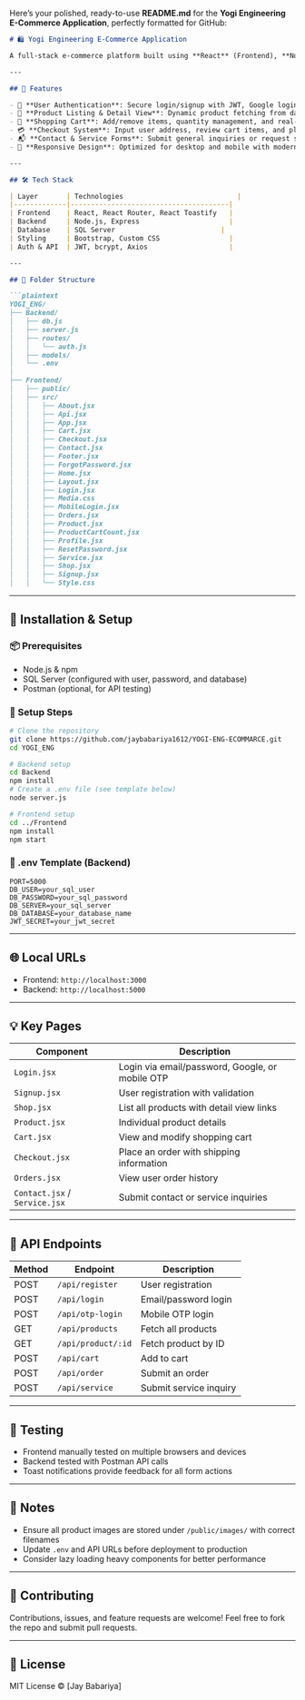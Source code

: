 Here’s your polished, ready-to-use **README.md** for the **Yogi Engineering E-Commerce Application**, perfectly formatted for GitHub:

````markdown
# 🛍️ Yogi Engineering E-Commerce Application

A full-stack e-commerce platform built using **React** (Frontend), **Node.js + Express** (Backend), and **SQL Server** (Database). This application supports user authentication, product browsing, shopping cart management, order checkout, and service inquiries with a clean and responsive UI.

---

## 🚀 Features

- 🔐 **User Authentication**: Secure login/signup with JWT, Google login, and mobile OTP support.  
- 🛒 **Product Listing & Detail View**: Dynamic product fetching from database, including detailed individual views.  
- 🧺 **Shopping Cart**: Add/remove items, quantity management, and real-time total updates.  
- 💳 **Checkout System**: Input user address, review cart items, and place an order.  
- 📬 **Contact & Service Forms**: Submit general inquiries or request services with validation and toast feedback.  
- 📱 **Responsive Design**: Optimized for desktop and mobile with modern UI/UX practices.  

---

## 🛠️ Tech Stack

| Layer       | Technologies                            |
|-------------|---------------------------------------|
| Frontend    | React, React Router, React Toastify   |
| Backend     | Node.js, Express                      |
| Database    | SQL Server                          |
| Styling     | Bootstrap, Custom CSS                 |
| Auth & API  | JWT, bcrypt, Axios                    |

---

## 📁 Folder Structure

```plaintext
YOGI_ENG/
├── Backend/
│   ├── db.js
│   ├── server.js
│   ├── routes/
│   │   └── auth.js
│   ├── models/
│   └── .env
│
├── Frontend/
│   ├── public/
│   ├── src/
│   │   ├── About.jsx
│   │   ├── Api.jsx
│   │   ├── App.jsx
│   │   ├── Cart.jsx
│   │   ├── Checkout.jsx
│   │   ├── Contact.jsx
│   │   ├── Footer.jsx
│   │   ├── ForgotPassword.jsx
│   │   ├── Home.jsx
│   │   ├── Layout.jsx
│   │   ├── Login.jsx
│   │   ├── Media.css
│   │   ├── MobileLogin.jsx
│   │   ├── Orders.jsx
│   │   ├── Product.jsx
│   │   ├── ProductCartCount.jsx
│   │   ├── Profile.jsx
│   │   ├── ResetPassword.jsx
│   │   ├── Service.jsx
│   │   ├── Shop.jsx
│   │   ├── Signup.jsx
│   │   └── Style.css
````

---

## 🧰 Installation & Setup

### 📦 Prerequisites

* Node.js & npm
* SQL Server (configured with user, password, and database)
* Postman (optional, for API testing)

### 🔧 Setup Steps

```bash
# Clone the repository
git clone https://github.com/jaybabariya1612/YOGI-ENG-ECOMMARCE.git
cd YOGI_ENG

# Backend setup
cd Backend
npm install
# Create a .env file (see template below)
node server.js

# Frontend setup
cd ../Frontend
npm install
npm start
```

### 📄 .env Template (Backend)

```
PORT=5000
DB_USER=your_sql_user
DB_PASSWORD=your_sql_password
DB_SERVER=your_sql_server
DB_DATABASE=your_database_name
JWT_SECRET=your_jwt_secret
```

---

## 🌐 Local URLs

* Frontend: `http://localhost:3000`
* Backend: `http://localhost:5000`

---

## 💡 Key Pages

| Component                     | Description                                     |
| ----------------------------- | ----------------------------------------------- |
| `Login.jsx`                   | Login via email/password, Google, or mobile OTP |
| `Signup.jsx`                  | User registration with validation               |
| `Shop.jsx`                    | List all products with detail view links        |
| `Product.jsx`                 | Individual product details                      |
| `Cart.jsx`                    | View and modify shopping cart                   |
| `Checkout.jsx`                | Place an order with shipping information        |
| `Orders.jsx`                  | View user order history                         |
| `Contact.jsx` / `Service.jsx` | Submit contact or service inquiries             |

---

## 🔌 API Endpoints

| Method | Endpoint           | Description            |
| ------ | ------------------ | ---------------------- |
| POST   | `/api/register`    | User registration      |
| POST   | `/api/login`       | Email/password login   |
| POST   | `/api/otp-login`   | Mobile OTP login       |
| GET    | `/api/products`    | Fetch all products     |
| GET    | `/api/product/:id` | Fetch product by ID    |
| POST   | `/api/cart`        | Add to cart            |
| POST   | `/api/order`       | Submit an order        |
| POST   | `/api/service`     | Submit service inquiry |

---

## 🧪 Testing

* Frontend manually tested on multiple browsers and devices
* Backend tested with Postman API calls
* Toast notifications provide feedback for all form actions

---

## 📎 Notes

* Ensure all product images are stored under `/public/images/` with correct filenames
* Update `.env` and API URLs before deployment to production
* Consider lazy loading heavy components for better performance

---

## 🤝 Contributing

Contributions, issues, and feature requests are welcome! Feel free to fork the repo and submit pull requests.

---

## 📄 License

MIT License © \[Jay Babariya]
